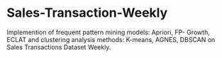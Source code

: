 # Sales-Transaction-Weekly
Implemention of frequent pattern mining models: Apriori, FP- Growth, ECLAT
and clustering analysis methods: K-means, AGNES, DBSCAN on Sales Transactions Dataset Weekly.
